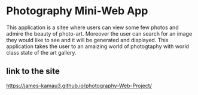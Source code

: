 # Photography Mini-Web App
This application is a sitee where users can view some few photos and admire the beauty of photo-art.
Moreover the user can search for an image they would like to see and it will be generated and displayed. This application takes the user to an amaizing world of photogtaphy with world class state of the art gallery.

## link to the site
https://james-kamau3.github.io/photography-Web-Project/